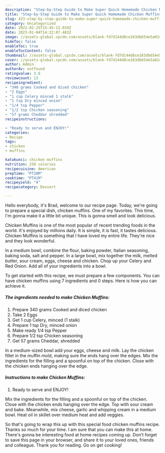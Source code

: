 ```yaml
---
description: "Step-by-Step Guide to Make Super Quick Homemade Chicken Muffins"
title: "Step-by-Step Guide to Make Super Quick Homemade Chicken Muffins"
slug: 423-step-by-step-guide-to-make-super-quick-homemade-chicken-muffins
category: Uncategorized
date: 2022-02-25T15:45:13.034Z
date: 2023-01-04T14:22:07.483Z
image: //assets-global.cpcdn.com/assets/blank-fd7d144d8ce163db654e5a02c40b08a2775adb7897d16e4062681dc7e1b2800f.png
hideToc: false
enableToc: true
enableTocContent: false
thumbnail: //assets-global.cpcdn.com/assets/blank-fd7d144d8ce163db654e5a02c40b08a2775adb7897d16e4062681dc7e1b2800f.png
cover: //assets-global.cpcdn.com/assets/blank-fd7d144d8ce163db654e5a02c40b08a2775adb7897d16e4062681dc7e1b2800f.png
author: Admin
authorAv: notfound
ratingvalue: 3.6
reviewcount: 13
recipeingredient:
- "340 grams Cooked and diced chicken"
- "2 Eggs"
- "1 cup Celery minced 1 stalk"
- "1 tsp Dry minced onion"
- "1/4 tsp Pepper"
- "1/2 tsp Chicken seasoning"
- "57 grams Cheddar shredded"
recipeinstructions:

- "Ready to serve and ENJOY!"
categories:
- Recipe
tags:
- chicken
- muffins

katakunci: chicken muffins 
nutrition: 258 calories
recipecuisine: American
preptime: "PT10M"
cooktime: "PT41M"
recipeyield: "4"
recipecategory: Dessert

---
```



Hello everybody, it's Brad, welcome to our recipe page. Today, we're going to prepare a special dish, chicken muffins. One of my favorites. This time, I'm gonna make it a little bit unique. This is gonna smell and look delicious.

Chicken Muffins is one of the most popular of recent trending foods in the world. It's enjoyed by millions daily. It is simple, it is fast, it tastes delicious. Chicken Muffins is something that I have loved my entire life. They're nice and they look wonderful.

In a medium bowl, combine the flour, baking powder, Italian seasoning, baking soda, salt and pepper. In a large bowl, mix together the milk, melted butter, sour cream, eggs, cheese and chicken. Chop up your Celery and Red Onion. Add all of your ingredients into a bowl.


To get started with this recipe, we must prepare a few components. You can have chicken muffins using 7 ingredients and 0 steps. Here is how you can achieve it.

<!--inarticleads1-->

##### The ingredients needed to make Chicken Muffins:

1. Prepare 340 grams Cooked and diced chicken
1. Take 2 Eggs
1. Get 1 cup Celery, minced (1 stalk)
1. Prepare 1 tsp Dry, minced onion
1. Make ready 1/4 tsp Pepper
1. Prepare 1/2 tsp Chicken seasoning
1. Get 57 grams Cheddar, shredded


In a medium-sized bowl add your eggs, cheese and milk. Lay the chicken fillet in the muffin mold, making sure the ends hang over the edges. Mix the ingredients for the filling and a spoonful on top of the chicken. Close with the chicken ends hanging over the edge. 

<!--inarticleads2-->

##### Instructions to make Chicken Muffins:


1. Ready to serve and ENJOY!

Mix the ingredients for the filling and a spoonful on top of the chicken. Close with the chicken ends hanging over the edge. Top with sour cream and bake. Meanwhile, mix cheese, garlic and whipping cream in a medium bowl. Heat oil in skillet over medium heat and add veggies. 

So that's going to wrap this up with this special food chicken muffins recipe. Thanks so much for your time. I am sure that you can make this at home. There's gonna be interesting food at home recipes coming up. Don't forget to save this page in your browser, and share it to your loved ones, friends and colleague. Thank you for reading. Go on get cooking!
